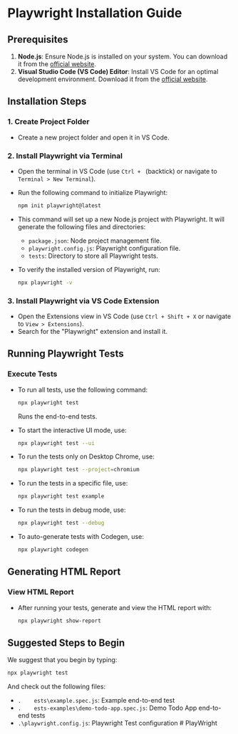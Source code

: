 
# Playwright Installation Guide

## Prerequisites
1. **Node.js**: Ensure Node.js is installed on your system. You can download it from the [official website](https://nodejs.org/).
2. **Visual Studio Code (VS Code) Editor**: Install VS Code for an optimal development environment. Download it from the [official website](https://code.visualstudio.com/).

## Installation Steps

### 1. Create Project Folder
- Create a new project folder and open it in VS Code.

### 2. Install Playwright via Terminal
- Open the terminal in VS Code (use `Ctrl + ` (backtick) or navigate to `Terminal > New Terminal`).
- Run the following command to initialize Playwright:
  ```bash
  npm init playwright@latest
  ```
- This command will set up a new Node.js project with Playwright. It will generate the following files and directories:
  - `package.json`: Node project management file.
  - `playwright.config.js`: Playwright configuration file.
  - `tests`: Directory to store all Playwright tests.

- To verify the installed version of Playwright, run:
  ```bash
  npx playwright -v
  ```

### 3. Install Playwright via VS Code Extension
- Open the Extensions view in VS Code (use `Ctrl + Shift + X` or navigate to `View > Extensions`).
- Search for the "Playwright" extension and install it.

## Running Playwright Tests

### Execute Tests
- To run all tests, use the following command:
  ```bash
  npx playwright test
  ```
  Runs the end-to-end tests.

- To start the interactive UI mode, use:
  ```bash
  npx playwright test --ui
  ```

- To run the tests only on Desktop Chrome, use:
  ```bash
  npx playwright test --project=chromium
  ```

- To run the tests in a specific file, use:
  ```bash
  npx playwright test example
  ```

- To run the tests in debug mode, use:
  ```bash
  npx playwright test --debug
  ```

- To auto-generate tests with Codegen, use:
  ```bash
  npx playwright codegen
  ```

## Generating HTML Report

### View HTML Report
- After running your tests, generate and view the HTML report with:
  ```bash
  npx playwright show-report
  ```

## Suggested Steps to Begin

We suggest that you begin by typing:

```bash
npx playwright test
```

And check out the following files:
- `.	ests\example.spec.js`: Example end-to-end test
- `.	ests-examples\demo-todo-app.spec.js`: Demo Todo App end-to-end tests
- `.\playwright.config.js`: Playwright Test configuration
#   P l a y W r i g h t  
 